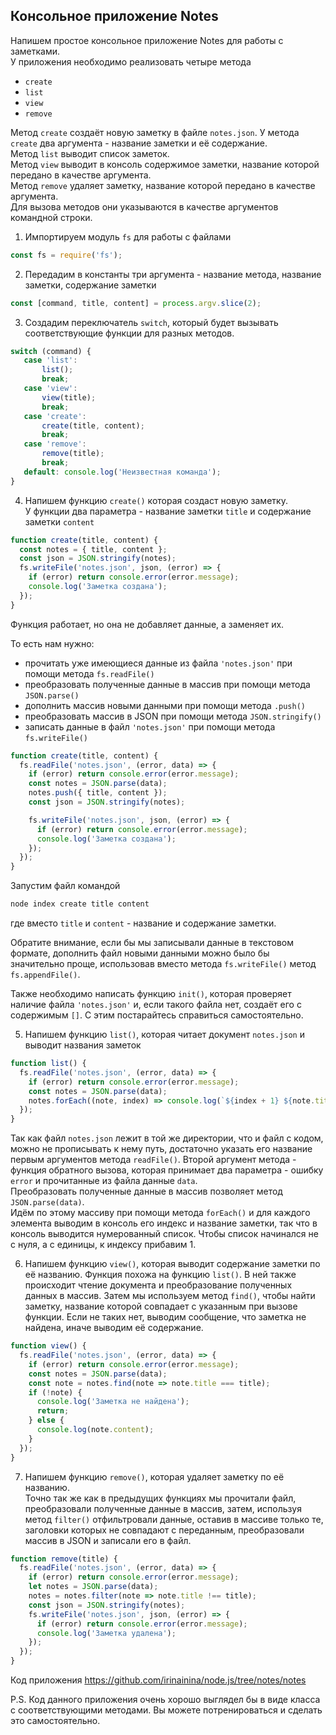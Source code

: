 ## Консольное приложение Notes
Напишем простое консольное приложение Notes для работы с заметками.  
У приложения необходимо реализовать четыре метода
- `create`
- `list`
- `view`
- `remove`

Метод `create` создаёт новую заметку в файле `notes.json`. У метода `create` два аргумента - название заметки и её содержание.  
Метод `list` выводит список заметок.  
Метод `view` выводит в консоль содержимое заметки, название которой передано в качестве аргумента.  
Метод `remove` удаляет заметку, название которой передано в качестве аргумента.  
Для вызова методов они указываются в качестве аргументов командной строки.

1. Импортируем модуль `fs` для работы с файлами
```js
const fs = require('fs');
```
2. Передадим в константы три аргумента - название метода, название заметки, содержание заметки
 ```js
const [command, title, content] = process.argv.slice(2);
```
3. Создадим переключатель `switch`, который будет вызывать соответствующие функции для разных методов.
 ```js
switch (command) {
    case 'list':
        list();
        break;
    case 'view':
        view(title);
        break;
    case 'create':
        create(title, content);
        break;
    case 'remove':
        remove(title);
        break;
    default: console.log('Неизвестная команда');
}
```
4. Напишем функцию `create()` которая создаст новую заметку.  
У функции два параметра - название заметки `title` и содержание заметки `content` 
```js
function create(title, content) {
  const notes = { title, content };
  const json = JSON.stringify(notes);
  fs.writeFile('notes.json', json, (error) => {
    if (error) return console.error(error.message);
    console.log('Заметка создана');
  });
} 
```

Функция работает, но она не добавляет данные, а заменяет их.  

То есть нам нужно: 
- прочитать уже имеющиеся данные из файла `'notes.json'` при помощи метода `fs.readFile()`
- преобразовать полученные данные в массив при помощи метода `JSON.parse()`
- дополнить массив новыми данными при помощи метода `.push()`
- преобразовать массив в JSON при помощи метода `JSON.stringify()`
- записать данные в файл `'notes.json'` при помощи метода `fs.writeFile()`

```js
function create(title, content) {
  fs.readFile('notes.json', (error, data) => {
    if (error) return console.error(error.message);
    const notes = JSON.parse(data);
    notes.push({ title, content });
    const json = JSON.stringify(notes);

    fs.writeFile('notes.json', json, (error) => {
      if (error) return console.error(error.message);
      console.log('Заметка создана');
    });
  });
}
```
Запустим файл командой
```powershell
node index create title content
```
где вместо `title` и `content` - название и содержание заметки.

Обратите внимание, если бы мы записывали данные в текстовом формате, дополнить файл новыми данными можно было бы значительно проще, использовав вместо метода `fs.writeFile()` метод `fs.appendFile()`.  

Также необходимо написать функцию `init()`, которая проверяет наличие файла `'notes.json'` и, если такого файла нет, создаёт его с содержимым `[]`. С этим постарайтесь справиться самостоятельно.

5. Напишем функцию `list()`, которая читает документ `notes.json` и выводит названия заметок
```js
function list() {
  fs.readFile('notes.json', (error, data) => {
    if (error) return console.error(error.message);
    const notes = JSON.parse(data);
    notes.forEach((note, index) => console.log(`${index + 1} ${note.title}`))
  });
}
```
Так как файл `notes.json` лежит в той же директории, что и файл с кодом, можно не прописывать к нему путь, достаточно указать его название первым аргументов метода `readFile()`. Второй аргумент метода - функция обратного вызова, которая принимает два параметра - ошибку `error` и прочитанные из файла данные `data`.  
Преобразовать полученные данные в массив позволяет метод `JSON.parse(data)`.  
Идём по этому массиву при помощи метода `forEach()` и для каждого элемента выводим в консоль его индекс и название заметки, так что в консоль выводится нумерованный список. Чтобы список начинался не с нуля, а с единицы, к индексу прибавим 1.

6. Напишем функцию `view()`, которая выводит содержание заметки по её названию. Функция похожа на функцию `list()`. В ней также происходит чтение документа и преобразование полученных данных в массив. Затем мы используем метод `find()`, чтобы найти заметку, название которой совпадает с указанным при вызове функции. Если не таких нет, выводим сообщение, что заметка не найдена, иначе выводим её содержание.

```js
function view() {
  fs.readFile('notes.json', (error, data) => {
    if (error) return console.error(error.message);
    const notes = JSON.parse(data);
    const note = notes.find(note => note.title === title);
    if (!note) {
      console.log('Заметка не найдена');
      return;
    } else {
      console.log(note.content);
    }
  });
}
```

7. Напишем функцию `remove()`, которая удаляет заметку по её названию.  
Точно так же как в предыдущих функциях мы прочитали файл, преобразовали полученные данные в массив, затем, используя метод `filter()` отфильтровали данные, оставив в массиве только те, заголовки которых не совпадают с переданным, преобразовали массив в JSON и записали его в файл. 

```js
function remove(title) {
  fs.readFile('notes.json', (error, data) => {
    if (error) return console.error(error.message);
    let notes = JSON.parse(data);
    notes = notes.filter(note => note.title !== title);
    const json = JSON.stringify(notes);
    fs.writeFile('notes.json', json, (error) => {
      if (error) return console.error(error.message);
      console.log('Заметка удалена');
    });
  });
}
```

Код приложения https://github.com/irinainina/node.js/tree/notes/notes

P.S. Код данного приложения очень хорошо выглядел бы в виде класса с соответствующими методами. Вы можете потренироваться и сделать это самостоятельно.